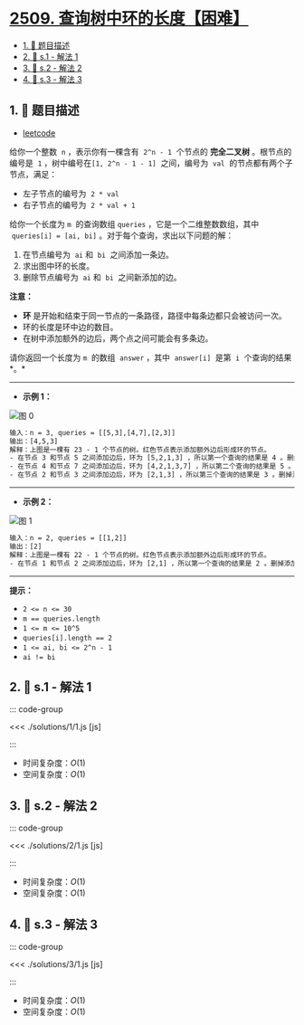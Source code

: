 # [2509. 查询树中环的长度【困难】](https://github.com/tnotesjs/TNotes.leetcode/tree/main/notes/2509.%20%E6%9F%A5%E8%AF%A2%E6%A0%91%E4%B8%AD%E7%8E%AF%E7%9A%84%E9%95%BF%E5%BA%A6%E3%80%90%E5%9B%B0%E9%9A%BE%E3%80%91)

<!-- region:toc -->

- [1. 📝 题目描述](#1--题目描述)
- [2. 🎯 s.1 - 解法 1](#2--s1---解法-1)
- [3. 🎯 s.2 - 解法 2](#3--s2---解法-2)
- [4. 🎯 s.3 - 解法 3](#4--s3---解法-3)

<!-- endregion:toc -->

## 1. 📝 题目描述

- [leetcode](https://leetcode.cn/problems/cycle-length-queries-in-a-tree/)

给你一个整数  `n` ，表示你有一棵含有  `2^n - 1`  个节点的 **完全二叉树** 。根节点的编号是  `1` ，树中编号在`[1, 2^n - 1 - 1]`  之间，编号为  `val`  的节点都有两个子节点，满足：

- 左子节点的编号为  `2 * val`
- 右子节点的编号为  `2 * val + 1`

给你一个长度为 `m`  的查询数组 `queries` ，它是一个二维整数数组，其中  `queries[i] = [ai, bi]` 。对于每个查询，求出以下问题的解：

1. 在节点编号为  `ai` 和  `bi`  之间添加一条边。
2. 求出图中环的长度。
3. 删除节点编号为  `ai` 和  `bi`  之间新添加的边。

**注意：**

- **环** 是开始和结束于同一节点的一条路径，路径中每条边都只会被访问一次。
- 环的长度是环中边的数目。
- 在树中添加额外的边后，两个点之间可能会有多条边。

请你返回一个长度为 `m`  的数组  `answer` ，其中  `answer[i]`  是第  `i`  个查询的结果*。*

---

- **示例 1：**

![图 0](https://cdn.jsdelivr.net/gh/tnotesjs/imgs@main/2025-09-27-20-37-54.png)

```txt
输入：n = 3, queries = [[5,3],[4,7],[2,3]]
输出：[4,5,3]
解释：上图是一棵有 23 - 1 个节点的树。红色节点表示添加额外边后形成环的节点。
- 在节点 3 和节点 5 之间添加边后，环为 [5,2,1,3] ，所以第一个查询的结果是 4 。删掉添加的边后处理下一个查询。
- 在节点 4 和节点 7 之间添加边后，环为 [4,2,1,3,7] ，所以第二个查询的结果是 5 。删掉添加的边后处理下一个查询。
- 在节点 2 和节点 3 之间添加边后，环为 [2,1,3] ，所以第三个查询的结果是 3 。删掉添加的边。
```

---

- **示例 2：**

![图 1](https://cdn.jsdelivr.net/gh/tnotesjs/imgs@main/2025-09-27-20-38-03.png)

```txt
输入：n = 2, queries = [[1,2]]
输出：[2]
解释：上图是一棵有 22 - 1 个节点的树。红色节点表示添加额外边后形成环的节点。
- 在节点 1 和节点 2 之间添加边后，环为 [2,1] ，所以第一个查询的结果是 2 。删掉添加的边。
```

---

**提示：**

- `2 <= n <= 30`
- `m == queries.length`
- `1 <= m <= 10^5`
- `queries[i].length == 2`
- `1 <= ai, bi <= 2^n - 1`
- `ai != bi`

## 2. 🎯 s.1 - 解法 1

::: code-group

<<< ./solutions/1/1.js [js]

:::

- 时间复杂度：$O(1)$
- 空间复杂度：$O(1)$

## 3. 🎯 s.2 - 解法 2

::: code-group

<<< ./solutions/2/1.js [js]

:::

- 时间复杂度：$O(1)$
- 空间复杂度：$O(1)$

## 4. 🎯 s.3 - 解法 3

::: code-group

<<< ./solutions/3/1.js [js]

:::

- 时间复杂度：$O(1)$
- 空间复杂度：$O(1)$

